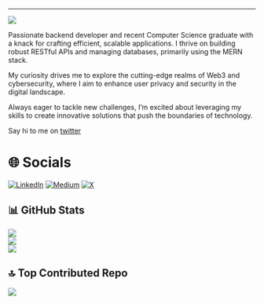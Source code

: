 ---
[![](https://visitcount.itsvg.in/api?id=deXcripter&icon=8&color=11)](https://visitcount.itsvg.in)

Passionate backend developer and recent Computer Science graduate with a knack for crafting efficient, scalable applications. I thrive on building robust RESTful APIs and managing databases, primarily using the MERN stack. 

My curiosity drives me to explore the cutting-edge realms of Web3 and cybersecurity, where I aim to enhance user privacy and security in the digital landscape. 

Always eager to tackle new challenges, I’m excited about leveraging my skills to create innovative solutions that push the boundaries of technology.

Say hi to me on [twitter](https://x.com/dexcripter)


# 🌐 Socials 
[![LinkedIn](https://img.shields.io/badge/LinkedIn-%230077B5.svg?logo=linkedin&logoColor=white)](https://linkedin.com/in/deXcripter) [![Medium](https://img.shields.io/badge/Medium-12100E?logo=medium&logoColor=white)](https://medium.com/@deXcripter) [![X](https://img.shields.io/badge/X-black.svg?logo=X&logoColor=white)](https://x.com/deXcripter) 

## 📊 GitHub Stats
![](https://github-readme-stats.vercel.app/api?username=deXcripter&theme=react&hide_border=true&include_all_commits=false&count_private=false)<br/>
![](https://github-readme-streak-stats.herokuapp.com/?user=deXcripter&theme=react&hide_border=true)<br/>
![](https://github-readme-stats.vercel.app/api/top-langs/?username=deXcripter&theme=react&hide_border=true&include_all_commits=false&count_private=false&layout=compact)

## 🔝 Top Contributed Repo
![](https://github-contributor-stats.vercel.app/api?username=deXcripter&limit=5&theme=gitdimmed&combine_all_yearly_contributions=true)



<!-- Proudly created with GPRM ( https://gprm.itsvg.in ) -->
